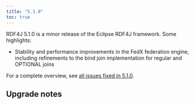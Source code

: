```yaml
---
title: "5.1.0"
toc: true
---
```

RDF4J 5.1.0 is a minor release of the Eclipse RDF4J framework. Some highlights:

- Stability and performance improvements in the FedX federation engine, including refinements to the bind join implementation for regular and OPTIONAL joins

For a complete overview, see [all issues fixed in 5.1.0](https://github.com/eclipse/rdf4j/milestone/107?closed=1).

## Upgrade notes




